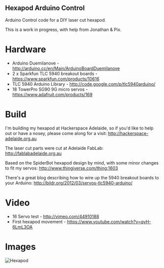 ## Hexapod Arduino Control
Arduino Control code for a DIY laser cut hexapod.

This is a work in progress, with help from Jonathan & Pix.

# Hardware
* Arduino Duemilanove - http://arduino.cc/en/Main/ArduinoBoardDuemilanove
* 2 x Sparkfun TLC 5940 breakout boards - https://www.sparkfun.com/products/10616
* TLC 5940 Arduino Library - http://code.google.com/p/tlc5940arduino/
* 18 TowerPro SG90 9G micro servos - https://www.adafruit.com/products/169

# Build
I'm building my hexapod at Hackerspace Adelaide, so if you'd like to help out or have a nosey, please come along for a visit:
http://hackerspace-adelaide.org.au

The laser cut parts were cut at Adelaide FabLab:
http://fablabadelaide.org.au

Based on the SpiderBot hexapod design by mind, with some minor changes to fit my servos:
http://www.thingiverse.com/thing:1603

There's a great blog describing how to wire up the 5940 breakout boards to your Arduino:
http://bildr.org/2012/03/servos-tlc5940-arduino/

# Video
* 16 Servo test - http://vimeo.com/44910188
* First hexapod movement - https://www.youtube.com/watch?v=qvH-6LmL3OA

# Images
![Hexapod](http://distilleryimage7.s3.amazonaws.com/5c836f548bb511e2ba9922000a1f9c9a_7.jpg)